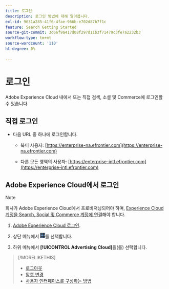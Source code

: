 ```yaml
---
title: 로그인
description: 로그인 방법에 대해 알아봅니다.
exl-id: 9631a285-41f6-4fae-966b-e702d87b7f1c
feature: Search Getting Started
source-git-commit: 3d66f9a417d08f297d11b3f71479c3fe7a2232b3
workflow-type: tm+mt
source-wordcount: '110'
ht-degree: 0%

---
```


# 로그인

Adobe Experience Cloud 내에서 또는 직접 검색, 소셜 및 Commerce에 로그인할 수 있습니다.

## 직접 로그인

* 다음 URL 중 하나에 로그인합니다.

   * 북미 사용자: [https://enterprise-na.efrontier.com](https://enterprise-na.efrontier.com)

   * 다른 모든 영역의 사용자: [https://enterprise-intl.efrontier.com](https://enterprise-intl.efrontier.com)

## Adobe Experience Cloud에서 로그인

>[!NOTE]
>
>회사가 Adobe Experience Cloud에서 프로비저닝되어야 하며, [Experience Cloud 계정을 Search, Social 및 Commerce 계정에 연결](https://experiencecloud.adobe.com/resources/help/ko_KR/mcloud/organizations.html)해야 합니다.

1. [Adobe Experience Cloud 로그인](https://experienceleague.adobe.com/docs/core-services/interface/experience-cloud.html?lang=ko#signin).

1. 상단 메뉴에서 ![솔루션 선택기](/help/search-social-commerce/assets/menu-icon.png "솔루션 선택기")를 선택합니다.

1. 하위 메뉴에서 **[!UICONTROL Advertising Cloud]**&#x200B;을(를) 선택합니다.

>[!MORELIKETHIS]
>
>* [로그아웃](log-out.md)
>* [암호 변경](/help/search-social-commerce/tools/password-change.md)
>* [사용자 인터페이스를 구성하는 방법](user-interface.md)
